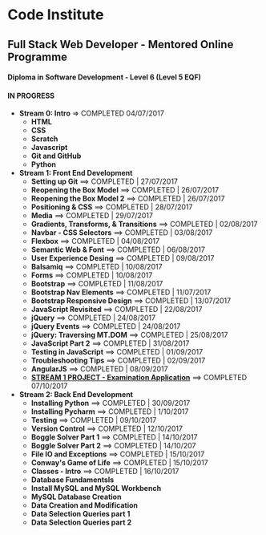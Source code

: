 # Code Institute

## Full Stack Web Developer - Mentored Online Programme
#### Diploma in Software Development - Level 6 (Level 5 EQF)
#### IN PROGRESS
- **Stream 0: Intro** => COMPLETED 04/07/2017
  - **HTML**
  - **CSS**
  - **Scratch**
  - **Javascript**
  - **Git and GitHub**
  - **Python**
- **Stream 1: Front End Development**
  - **Setting up Git** ==> COMPLETED | 27/07/2017
  - **Reopening the Box Model** ==> COMPLETED | 26/07/2017
  - **Reopening the Box Model 2** ==> COMPLETED | 26/07/2017
  - **Positioning & CSS** ==> COMPLETED | 28/07/2017
  - **Media** ==> COMPLETED | 29/07/2017
  - **Gradients, Transforms, & Transitions** ==> COMPLETED | 02/08/2017
  - **Navbar - CSS Selectors** ==> COMPLETED | 03/08/2017
  - **Flexbox** ==> COMPLETED | 04/08/2017
  - **Semantic Web & Font** ==> COMPLETED | 06/08/2017
  - **User Experience Desing** ==> COMPLETED | 09/08/2017
  - **Balsamiq** ==> COMPLETED | 10/08/2017
  - **Forms** ==> COMPLETED | 10/08/2017
  - **Bootstrap** ==> COMPLETED | 11/08/2017
  - **Bootstrap Nav Elements** ==> COMPLETED | 11/07/2017
  - **Bootstrap Responsive Design** ==> COMPLETED | 13/07/2017
  - **JavaScript Revisited** ==> COMPLETED | 22/08/2017
  - **jQuery** ==> COMPLETED | 24/08/2017
  - **jQuery Events** ==> COMPLETED | 24/08/2017
  - **jQuery: Traversing MT.DOM** ==> COMPLETED | 25/08/2017
  - **JavaScript Part 2** ==> COMPLETED | 31/08/2017
  - **Testing in JavaScript**  ==> COMPLETED | 01/09/2017
  - **Troubleshooting Tips** ==> COMPLETED | 02/09/2017
  - **AngularJS** ==> COMPLETED | 08/09/2017
  - [**STREAM 1 PROJECT - Examination Application**](https://github.com/sebam2k4/stream1-project) ==> COMPLETED 07/10/2017
- **Stream 2: Back End Development**
  - **Installing Python** ==> COMPLETED | 30/09/2017
  - **Installing Pycharm** ==> COMPLETED | 1/10/2017
  - **Testing** ==> COMPLETED | 09/10/2017
  - **Version Control** ==> COMPLETED | 12/10/2017
  - **Boggle Solver Part 1** ==> COMPLETED | 14/10/2017
  - **Boggle Solver Part 2** ==> COMPLETED | 14/10/207
  - **File IO and Exceptions** ==> COMPLETED | 15/10/2017
  - **Conway's Game of Life** ==> COMPLETED | 15/10/2017
  - **Classes - Intro** ==> COMPLETED | 16/10/2017
  - **Database Fundamentsls**
  - **Install MySQL and MySQL Workbench**
  - **MySQL Database Creation**
  - **Data Creation and Modification**
  - **Data Selection Queries part 1**
  - **Data Selection Queries part 2**
